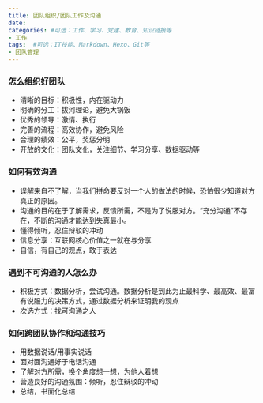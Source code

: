 ```yaml
---
title: 团队组织/团队工作及沟通
date: 
categories: #可选：工作、学习、党建、教育、知识链接等
- 工作
tags:  #可选：IT技能、Markdown、Hexo、Git等
- 团队管理
---
```


### 怎么组织好团队

* 清晰的目标：积极性，内在驱动力
* 明确的分工：拔河理论，避免大锅饭
* 优秀的领导：激情、执行
* 完善的流程：高效协作，避免风险
* 合理的绩效：公平，奖惩分明
* 开放的文化：团队文化，关注细节、学习分享、数据驱动等

### 如何有效沟通

* 误解来自不了解，当我们拼命要反对一个人的做法的时候，恐怕很少知道对方真正的原因。
* 沟通的目的在于了解需求，反馈所需，不是为了说服对方。“充分沟通”不存在，不断的沟通才能达到失真最小。
* 懂得倾听，忍住辩驳的冲动
* 信息分享：互联网核心价值之一就在与分享
* 自信，有自己的观点，敢于表达

### 遇到不可沟通的人怎么办

* 积极方式：数据分析，尝试沟通。数据分析是到此为止最科学、最高效、最富有说服力的决策方式，通过数据分析来证明我的观点
* 次选方式：找可沟通之人

### 如何跨团队协作和沟通技巧

* 用数据说话/用事实说话
* 面对面沟通好于电话沟通
* 了解对方所需，换个角度想一想，为他人着想
* 营造良好的沟通氛围：倾听，忍住辩驳的冲动
* 总结，书面化总结

